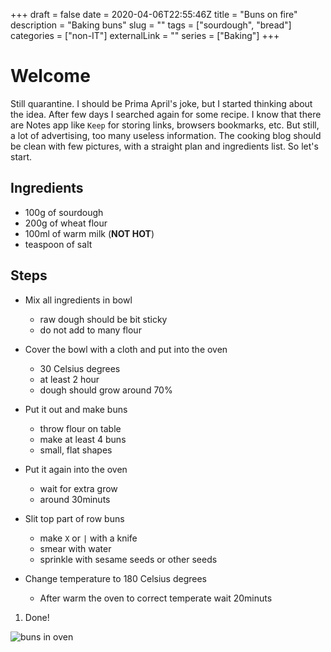 +++
draft = false
date = 2020-04-06T22:55:46Z
title = "Buns on fire"
description = "Baking buns"
slug = ""
tags = ["sourdough", "bread"]
categories = ["non-IT"]
externalLink = ""
series = ["Baking"]
+++

# Welcome

Still quarantine. I should be Prima April's joke, but I started
thinking about the idea. After few days I searched
again for some recipe. I know that there are Notes app
like `Keep` for storing links, browsers bookmarks, etc.
But still, a lot of advertising, too many useless information.
The cooking blog should be clean with few pictures, with a straight
plan and ingredients list. So let's start.

## Ingredients

- 100g of sourdough
- 200g of wheat flour
- 100ml of warm milk (**NOT HOT**)
- teaspoon of salt

## Steps

- Mix all ingredients in bowl

  - raw dough should be bit sticky
  - do not add to many flour

- Cover the bowl with a cloth and put into the oven

  - 30 Celsius degrees
  - at least 2 hour
  - dough should grow around 70%

- Put it out and make buns

  - throw flour on table
  - make at least 4 buns
  - small, flat shapes

- Put it again into the oven

  - wait for extra grow
  - around 30minuts

- Slit top part of row buns

  - make `X` or `|` with a knife
  - smear with water
  - sprinkle with sesame seeds or other seeds

- Change temperature to 180 Celsius degrees

  - After warm the oven to correct temperate wait 20minuts

1. Done!

![buns in oven](/images/buns.jpg)
